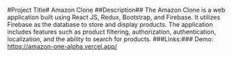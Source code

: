 #Project Title#
Amazon Clone
##Description##
The Amazon Clone is a web application built using React JS, Redux, Bootstrap, and Firebase. It utilizes Firebase as the database to store and display products. The application includes features such as product filtering, authorization, authentication, localization, and the ability to search for products.
###Links:###
Demo: https://amazon-one-alpha.vercel.app/
